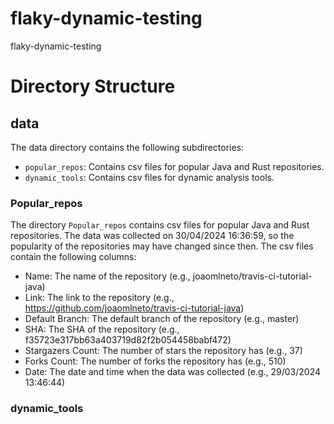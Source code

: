 # flaky-dynamic-testing
flaky-dynamic-testing

# Directory Structure

## data
The data directory contains the following subdirectories:
- `popular_repos`: Contains csv files for popular Java and Rust repositories.
- `dynamic_tools`: Contains csv files for dynamic analysis tools.

### Popular_repos
The directory `Popular_repos` contains csv files for popular Java and Rust repositories. The data was collected on 30/04/2024 16:36:59, so the popularity of the repositories may have changed since then.
The csv files contain the following columns:
<!-- Name,Link,Default Branch,SHA,Stargazers Count,Forks Count,Date -->
<!-- joaomlneto/travis-ci-tutorial-java,https://github.com/joaomlneto/travis-ci-tutorial-java,master,f35723e317bb63a403719d82f2b054458babf472,37,510,29/03/2024 13:46:44 -->
<!-- eg:  -->
- Name: The name of the repository (e.g., joaomlneto/travis-ci-tutorial-java)
- Link: The link to the repository (e.g., https://github.com/joaomlneto/travis-ci-tutorial-java)
- Default Branch: The default branch of the repository (e.g., master)
- SHA: The SHA of the repository (e.g., f35723e317bb63a403719d82f2b054458babf472)
- Stargazers Count: The number of stars the repository has (e.g., 37)
- Forks Count: The number of forks the repository has (e.g., 510)
- Date: The date and time when the data was collected (e.g., 29/03/2024 13:46:44)

### dynamic_tools